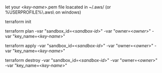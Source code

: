 let your <_key-name_>.pem file loacated in ~/.aws/ (or %USERPROFILE%\\.aws\\ on windows)

terraform init

terraform plan -var "sandbox_id=<_sandbox-id_>" -var "owner=<_owner_>" -var "key_name=<_key-name_>"

terraform apply -var "sandbox_id=<_sandbox-id_>" -var "owner=<_owner_>" -var "key_name=<_key-name_>"

terraform destroy -var "sandbox_id=<_sandbox-id_>" -var "owner=<_owner_>" -var "key_name=<_key-name_>"
